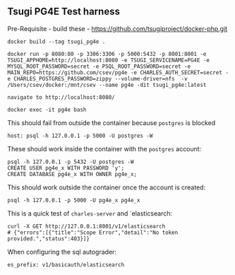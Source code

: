 
Tsugi PG4E Test harness
-----------------------

Pre-Requisite - build these - https://github.com/tsugiproject/docker-php.git

    docker build --tag tsugi_pg4e .

    docker run -p 8080:80 -p 3306:3306 -p 5000:5432 -p 8001:8001 -e TSUGI_APPHOME=http://localhost:8080 -e TSUGI_SERVICENAME=PG4E -e MYSQL_ROOT_PASSWORD=secret -e PSQL_ROOT_PASSWORD=secret -e MAIN_REPO=https://github.com/csev/pg4e -e CHARLES_AUTH_SECRET=secret -e CHARLES_POSTGRES_PASSWORD=zippy --volume-driver=nfs  -v /Users/csev/docker:/mnt/csev --name pg4e -dit tsugi_pg4e:latest

    navigate to http://localhost:8080/

    docker exec -it pg4e bash

This should fail from outside the container because `postgres` is blocked

    host: psql -h 127.0.0.1 -p 5000 -U postgres -W

These should work inside the container with the `postgres` account:

    psql -h 127.0.0.1 -p 5432 -U postgres -W
    CREATE USER pg4e_x WITH PASSWORD 'y';
    CREATE DATABASE pg4e_x WITH OWNER pg4e_x;

This should work outside the container once the account is created:

    psql -h 127.0.0.1 -p 5000 -U pg4e_x pg4e_x

This is a quick test of `charles-server` and `elasticsearch:

    curl -X GET http://127.0.0.1:8001/v1/elasticsearch
    # {"errors":[{"title":"Scope Error","detail":"No token provided.","status":403}]}

When configuring the sql autograder:

    es_prefix: v1/basicauth/elasticsearch


